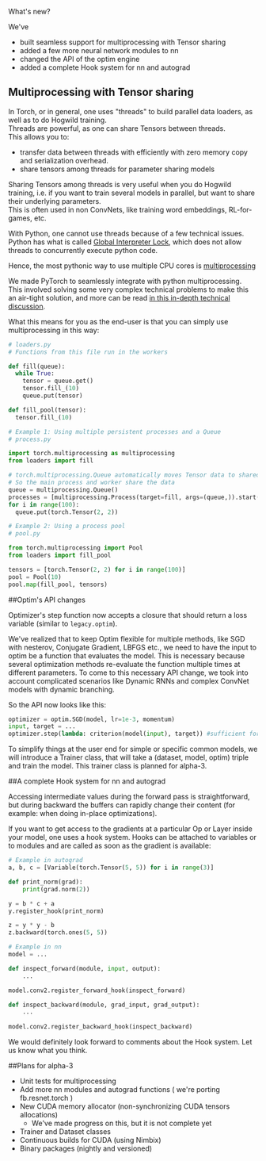 What's new?

We've 

* built seamless support for multiprocessing with Tensor sharing
* added a few more neural network modules to nn
* changed the API of the optim engine
* added a complete Hook system for nn and autograd

## Multiprocessing with Tensor sharing

In Torch, or in general, one uses "threads" to build parallel data loaders, as well as to do Hogwild training.  
Threads are powerful, as one can share Tensors between threads.  
This allows you to:
* transfer data between threads with efficiently with zero memory copy and serialization overhead.
* share tensors among threads for parameter sharing models

Sharing Tensors among threads is very useful when you do Hogwild training, i.e. if you want to train several models in parallel, but want to share their underlying parameters.  
This is often used in non ConvNets, like training word embeddings, RL-for-games, etc.

With Python, one cannot use threads because of a few technical issues.  
Python has what is called [Global Interpreter Lock](https://wiki.python.org/moin/GlobalInterpreterLock), which does not allow threads to concurrently execute python code.

Hence, the most pythonic way to use multiple CPU cores is [multiprocessing](http://docs.python.org/2/library/multiprocessing.html)

We made PyTorch to seamlessly integrate with python multiprocessing.  
This involved solving some very complex technical problems to make this an air-tight solution, and more can be read [in this in-depth technical discussion](http://github.com/pytorch/pytorch/wiki/Multiprocessing-Technical-Notes).

What this means for you as the end-user is that you can simply use multiprocessing in this way:

```python
# loaders.py
# Functions from this file run in the workers

def fill(queue):
  while True:
    tensor = queue.get()
    tensor.fill_(10)
    queue.put(tensor)

def fill_pool(tensor):
  tensor.fill_(10)
```

```python
# Example 1: Using multiple persistent processes and a Queue
# process.py

import torch.multiprocessing as multiprocessing
from loaders import fill

# torch.multiprocessing.Queue automatically moves Tensor data to shared memory
# So the main process and worker share the data
queue = multiprocessing.Queue()
processes = [multiprocessing.Process(target=fill, args=(queue,)).start() for i in range(10)]
for i in range(100):
  queue.put(torch.Tensor(2, 2))
```

```python
# Example 2: Using a process pool
# pool.py

from torch.multiprocessing import Pool
from loaders import fill_pool

tensors = [torch.Tensor(2, 2) for i in range(100)]
pool = Pool(10)
pool.map(fill_pool, tensors)
```


##Optim's API changes

Optimizer's step function now accepts a closure that should return a loss variable (similar to `legacy.optim`).

We've realized that to keep Optim flexible for multiple methods, like SGD with nesterov, Conjugate Gradient, LBFGS etc., we need to have the input to optim be a function that evaluates the model. 
This is necessary because several optimization methods re-evaluate the function multiple times at different parameters.
To come to this necessary API change, we took into account complicated scenarios like Dynamic RNNs and complex ConvNet models with dynamic branching.  

So the API now looks like this:

```python
optimizer = optim.SGD(model, lr=1e-3, momentum)
input, target = ...
optimizer.step(lambda: criterion(model(input), target)) #sufficient for simple models
```

To simplify things at the user end for simple or specific common models, we will introduce a Trainer class, that will take a (dataset, model, optim) triple and train the model. This trainer class is planned for alpha-3.

##A complete Hook system for nn and autograd

Accessing intermediate values during the forward pass is straightforward, but during backward the buffers can rapidly change their content (for example: when doing in-place optimizations). 

If you want to get access to the gradients at a particular Op or Layer inside your model, one uses a hook system. 
Hooks can be attached to variables or to modules and are called as soon as the gradient is available:

```python
# Example in autograd
a, b, c = [Variable(torch.Tensor(5, 5)) for i in range(3)]

def print_norm(grad):
    print(grad.norm(2))

y = b * c + a
y.register_hook(print_norm)

z = y * y - b
z.backward(torch.ones(5, 5))

# Example in nn
model = ...

def inspect_forward(module, input, output):
    ...

model.conv2.register_forward_hook(inspect_forward)

def inspect_backward(module, grad_input, grad_output):
    ...
    
model.conv2.register_backward_hook(inspect_backward)
```

We would definitely look forward to comments about the Hook system. Let us know what you think.

##Plans for alpha-3

* Unit tests for multiprocessing
* Add more nn modules and autograd functions ( we're porting fb.resnet.torch )
* New CUDA memory allocator (non-synchronizing CUDA tensors allocations)
    * We've made progress on this, but it is not complete yet
* Trainer and Dataset classes
* Continuous builds for CUDA (using Nimbix)
* Binary packages (nightly and versioned)

